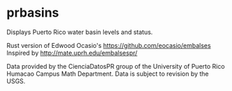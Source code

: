 # prbasins
Displays Puerto Rico water basin levels and status.

Rust version of Edwood Ocasio's https://github.com/eocasio/embalses
Inspired by http://mate.uprh.edu/embalsespr/

Data provided by the CienciaDatosPR group of the University of Puerto Rico
Humacao Campus Math Department. Data is subject to revision by the USGS.

